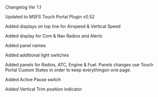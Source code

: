 Changelog Ver 1.1

Updated to MSFS Touch Portal Plugin v0.52

Added displays on top line for Airspeed & Vertical Speed

Added display for Com & Nav Radios and Alerts

Added panel names

Added additional light switches

Added panels for Radios, ATC, Engine & Fuel. Panels changes use Touch Portal Custom States in order to keep everythingon one page.

Added Active Pause switch

Added Vertical Trim position indicator
